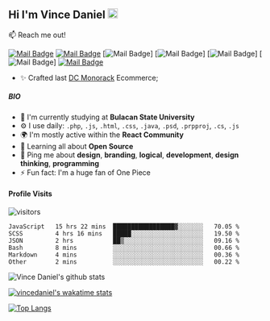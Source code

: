 
## Hi I'm Vince Daniel <img src="https://user-images.githubusercontent.com/1303154/88677602-1635ba80-d120-11ea-84d8-d263ba5fc3c0.gif" width="20px" height="20px" alt="hi">

:mailbox: Reach me out!
 
 [![Mail Badge](https://img.shields.io/badge/website-000000?style=for-the-badge&logo=About.me&logoColor=white)](https://vincedaniel.netlify.app)
[![Mail Badge](https://img.shields.io/badge/Gmail-D14836?style=for-the-badge&logo=gmail&logoColor=white
)](mailto:vincedaniel080808@gmail.com)
[![Mail Badge](https://img.shields.io/badge/WhatsApp-25D366?style=for-the-badge&logo=whatsapp&logoColor=white)]
[![Mail Badge](https://img.shields.io/badge/TikTok-000000?style=for-the-badge&logo=tiktok&logoColor=white)]
[![Mail Badge](https://img.shields.io/badge/LinkedIn-0077B5?style=for-the-badge&logo=linkedin&logoColor=white)]
[![Mail Badge](https://img.shields.io/badge/Facebook-1877F2?style=for-the-badge&logo=facebook&logoColor=white)]
[![Mail Badge](https://img.shields.io/badge/YouTube-FF0000?style=for-the-badge&logo=youtube&logoColor=white)](https://youtube.com/bitvideos)

- ✨ Crafted last [DC Monorack](https://dcmonorack.netlify.app) Ecommerce;





##### BIO

- 🏢 I'm currently studying at **Bulacan State University**
- ⚙️ I use daily: `.php`, `.js`, `.html`, `.css`, `.java`, `.psd`, `.prpproj`, `.cs`, `.js`
- 🌍 I'm mostly active within the **React Community**
- 🌱 Learning all about **Open Source**
- 💬 Ping me about **design**, **branding**, **logical**, **development**, **design thinking**, **programming**
- ⚡️ Fun fact: I'm a huge fan of One Piece

#### Profile Visits 

![visitors](https://visitor-badge.glitch.me/badge?page_id=vincedaniel08.vincedaniel08)

<!--START_SECTION:waka-->

```text
JavaScript   15 hrs 22 mins  █████████████████▓░░░░░░░   70.05 %
SCSS         4 hrs 16 mins   █████░░░░░░░░░░░░░░░░░░░░   19.50 %
JSON         2 hrs           ██▒░░░░░░░░░░░░░░░░░░░░░░   09.16 %
Bash         8 mins          ░░░░░░░░░░░░░░░░░░░░░░░░░   00.66 %
Markdown     4 mins          ░░░░░░░░░░░░░░░░░░░░░░░░░   00.36 %
Other        2 mins          ░░░░░░░░░░░░░░░░░░░░░░░░░   00.22 %
```

<!--END_SECTION:waka-->
![Vince Daniel's github stats](https://github-readme-stats.vercel.app/api?username=vincedaniel08&theme=dark&show_icons=true)

[![vincedaniel's wakatime stats](https://github-readme-stats.vercel.app/api/wakatime?username=@Bit)](https://github.com/vincedaniel08/github-readme-stats)

[![Top Langs](https://github-readme-stats.vercel.app/api/top-langs/?username=vincedaniel08&layout=compact)](https://github.com/vincedaniel08/github-readme-stats)

